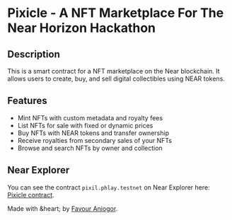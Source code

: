 
# Pixicle - A NFT Marketplace For The Near Horizon Hackathon

## Description

This is a smart contract for a NFT marketplace on the Near blockchain. It allows users to create, buy, and sell digital collectibles using NEAR tokens.

## Features

- Mint NFTs with custom metadata and royalty fees
- List NFTs for sale with fixed or dynamic prices
- Buy NFTs with NEAR tokens and transfer ownership
- Receive royalties from secondary sales of your NFTs
- Browse and search NFTs by owner and collection

## Near Explorer

You can see the contract `pixil.phlay.testnet` on Near Explorer here: [Pixicle contract](https://explorer.testnet.near.org/accounts/pixil.phlay.testnet).

Made with &heart; by [Favour Aniogor](https://github.com/PhantomOz).
